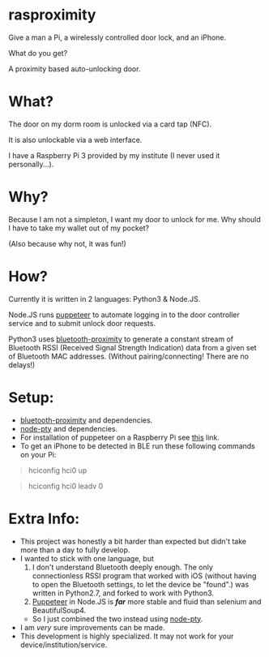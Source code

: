 # rasproximity
Give a man a Pi, a wirelessly controlled door lock, and an iPhone.

What do you get?

A proximity based auto-unlocking door.

# What?
The door on my dorm room is unlocked via a card tap (NFC).

It is also unlockable via a web interface.

I have a Raspberry Pi 3 provided by my institute (I never used it personally...).

# Why?
Because I am not a simpleton, I want my door to unlock for me. Why should I have to take my wallet out of my pocket?

(Also because why not, it was fun!)

# How?
Currently it is written in 2 languages: Python3 & Node.JS.

Node.JS runs [puppeteer](https://github.com/GoogleChrome/puppeteer) to automate logging in to the door controller service and to submit unlock door requests.

Python3 uses [bluetooth-proximity](https://github.com/FrederikBolding/bluetooth-proximity) to generate a constant stream of Bluetooth RSSI (Received Signal Strength Indication) data from a given set of Bluetooth MAC addresses. (Without pairing/connecting! There are no delays!)

# Setup:
- [bluetooth-proximity](https://github.com/FrederikBolding/bluetooth-proximity) and dependencies.
- [node-pty](https://github.com/Microsoft/node-pty) and dependencies.
- For installation of puppeteer on a Raspberry Pi see [this](https://github.com/GoogleChrome/puppeteer/issues/550#issuecomment-463665922) link.
- To get an iPhone to be detected in BLE run these following commands on your Pi:
> hciconfig hci0 up

> hciconfig hci0 leadv 0


# Extra Info:
- This project was honestly a bit harder than expected but didn't take more than a day to fully develop.
- I wanted to stick with one language, but
  1) I don't understand Bluetooth deeply enough. The only connectionless RSSI program that worked with iOS (without having to open the Bluetooth settings, to let the device be "found".) was written in Python2.7, and forked to work with Python3.
  2) [Puppeteer](https://github.com/GoogleChrome/puppeteer) in Node.JS is ***far*** more stable and fluid than selenium and BeautifulSoup4.
  - So I just combined the two instead using [node-pty](https://github.com/Microsoft/node-pty).
- I am *very* sure improvements can be made.
- This development is highly specialized. It may not work for your device/institution/service.
